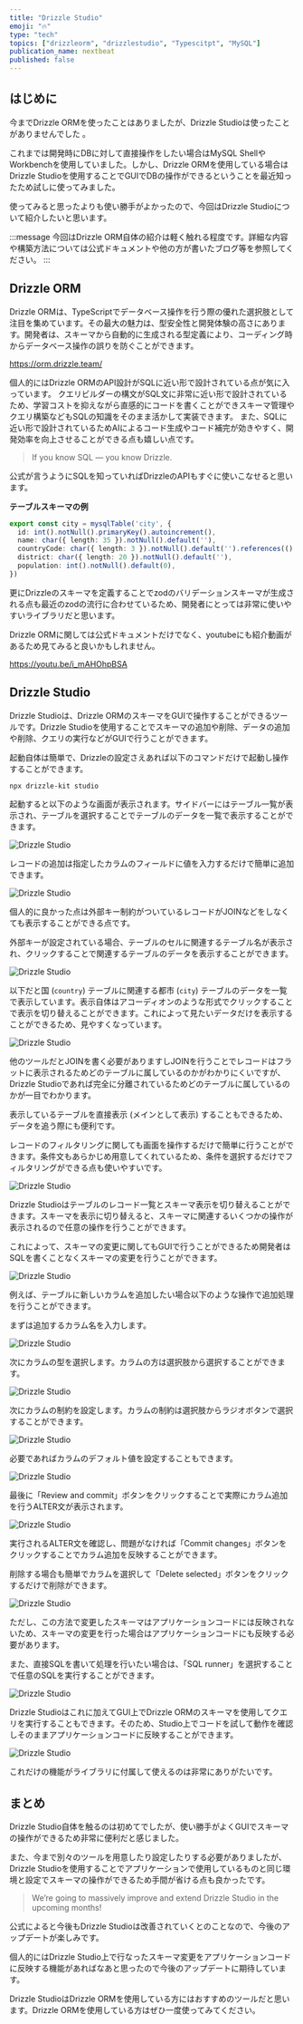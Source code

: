 ```yaml
---
title: "Drizzle Studio"
emoji: "🔥"
type: "tech"
topics: ["drizzleorm", "drizzlestudio", "Typescitpt", "MySQL"]
publication_name: nextbeat
published: false
---
```


## はじめに

今までDrizzle ORMを使ったことはありましたが、Drizzle Studioは使ったことがありませんでした 。

これまでは開発時にDBに対して直接操作をしたい場合はMySQL ShellやWorkbenchを使用していました。しかし、Drizzle ORMを使用している場合はDrizzle Studioを使用することでGUIでDBの操作ができるということを最近知ったため試しに使ってみました。

使ってみると思ったよりも使い勝手がよかったので、今回はDrizzle Studioについて紹介したいと思います。

:::message
今回はDrizzle ORM自体の紹介は軽く触れる程度です。詳細な内容や構築方法については公式ドキュメントや他の方が書いたブログ等を参照してください。
:::

## Drizzle ORM

Drizzle ORMは、TypeScriptでデータベース操作を行う際の優れた選択肢として注目を集めています。その最大の魅力は、型安全性と開発体験の高さにあります。開発者は、スキーマから自動的に生成される型定義により、コーディング時からデータベース操作の誤りを防ぐことができます。

https://orm.drizzle.team/

個人的にはDrizzle ORMのAPI設計がSQLに近い形で設計されている点が気に入っています。 クエリビルダーの構文がSQL文に非常に近い形で設計されているため、学習コストを抑えながら直感的にコードを書くことができスキーマ管理やクエリ構築などもSQLの知識をそのまま活かして実装できます。
また、SQLに近い形で設計されているためAIによるコード生成やコード補完が効きやすく、開発効率を向上させることができる点も嬉しい点です。

> If you know SQL — you know Drizzle.

公式が言うようにSQLを知っていればDrizzleのAPIもすぐに使いこなせると思います。

**テーブルスキーマの例**

```typescript
export const city = mysqlTable('city', {
  id: int().notNull().primaryKey().autoincrement(),
  name: char({ length: 35 }).notNull().default(''),
  countryCode: char({ length: 3 }).notNull().default('').references(() => country.code),
  district: char({ length: 20 }).notNull().default(''),
  population: int().notNull().default(0),
})
```

更にDrizzleのスキーマを定義することでzodのバリデーションスキーマが生成される点も最近のzodの流行に合わせているため、開発者にとっては非常に使いやすいライブラリだと思います。

Drizzle ORMに関しては公式ドキュメントだけでなく、youtubeにも紹介動画があるため見てみると良いかもしれません。

https://youtu.be/i_mAHOhpBSA

## Drizzle Studio

Drizzle Studioは、Drizzle ORMのスキーマをGUIで操作することができるツールです。Drizzle Studioを使用することでスキーマの追加や削除、データの追加や削除、クエリの実行などがGUIで行うことができます。

起動自体は簡単で、Drizzleの設定さえあれば以下のコマンドだけで起動し操作することができます。

```bash
npx drizzle-kit studio
```

起動すると以下のような画面が表示されます。サイドバーにはテーブル一覧が表示され、テーブルを選択することでテーブルのデータを一覧で表示することができます。

![Drizzle Studio](/images/drizzle-studio/DRIZZLE_STUDIO.png)

レコードの追加は指定したカラムのフィールドに値を入力するだけで簡単に追加できます。

![Drizzle Studio](/images/drizzle-studio/DRIZZLE_STUDIO_ADD.png)

個人的に良かった点は外部キー制約がついているレコードがJOINなどをしなくても表示することができる点です。

外部キーが設定されている場合、テーブルのセルに関連するテーブル名が表示され、クリックすることで関連するテーブルのデータを表示することができます。

![Drizzle Studio](/images/drizzle-studio/DRIZZLE_STUDIO_FOREIGN_KEY.png)

以下だと国 (`country`) テーブルに関連する都市 (`city`) テーブルのデータを一覧で表示しています。表示自体はアコーディオンのような形式でクリックすることで表示を切り替えることができます。これによって見たいデータだけを表示することができるため、見やすくなっています。

![Drizzle Studio](/images/drizzle-studio/DRIZZLE_STUDIO_JOIN.png)

他のツールだとJOINを書く必要がありますしJOINを行うことでレコードはフラットに表示されるためどのテーブルに属しているのかがわかりにくいですが、Drizzle Studioであれば完全に分離されているためどのテーブルに属しているのかが一目でわかります。

表示しているテーブルを直接表示 (メインとして表示) することもできるため、データを追う際にも便利です。

レコードのフィルタリングに関しても画面を操作するだけで簡単に行うことができます。条件文もあらかじめ用意してくれているため、条件を選択するだけでフィルタリングができる点も使いやすいです。

![Drizzle Studio](/images/drizzle-studio/DRIZZLE_STUDIO_FILTER.png)

Drizzle Studioはテーブルのレコード一覧とスキーマ表示を切り替えることができます。スキーマを表示に切り替えると、スキーマに関連するいくつかの操作が表示されるので任意の操作を行うことができます。

これによって、スキーマの変更に関してもGUIで行うことができるため開発者はSQLを書くことなくスキーマの変更を行うことができます。

![Drizzle Studio](/images/drizzle-studio/DRIZZLE_STUDIO_SCHEMA.png)

例えば、テーブルに新しいカラムを追加したい場合以下のような操作で追加処理を行うことができます。

まずは追加するカラム名を入力します。

![Drizzle Studio](/images/drizzle-studio/DRIZZLE_STUDIO_SET_COLUMN_NAME.png)

次にカラムの型を選択します。カラムの方は選択肢から選択することができます。

![Drizzle Studio](/images/drizzle-studio/DRIZZLE_STUDIO_SET_COLUMN_TYPE.png)

次にカラムの制約を設定します。カラムの制約は選択肢からラジオボタンで選択することができます。

![Drizzle Studio](/images/drizzle-studio/DRIZZLE_STUDIO_SET_COLUMN_CONSTRAINT.png)

必要であればカラムのデフォルト値を設定することもできます。

![Drizzle Studio](/images/drizzle-studio/DRIZZLE_STUDIO_SET_COLUMN_DEFAULT.png)

最後に「Review and commit」ボタンをクリックすることで実際にカラム追加を行うALTER文が表示されます。

![Drizzle Studio](/images/drizzle-studio/DRIZZLE_STUDIO_REVIEW.png)

実行されるALTER文を確認し、問題がなければ「Commit changes」ボタンをクリックすることでカラム追加を反映することができます。

削除する場合も簡単でカラムを選択して「Delete selected」ボタンをクリックするだけで削除ができます。

![Drizzle Studio](/images/drizzle-studio/DRIZZLE_STUDIO_DELETE.png)

ただし、この方法で変更したスキーマはアプリケーションコードには反映されないため、スキーマの変更を行った場合はアプリケーションコードにも反映する必要があります。

また、直接SQLを書いて処理を行いたい場合は、「SQL runner」を選択することで任意のSQLを実行することができます。

![Drizzle Studio](/images/drizzle-studio/DRIZZLE_STUDIO_SQL.png)

Drizzle Studioはこれに加えてGUI上でDrizzle ORMのスキーマを使用してクエリを実行することもできます。そのため、Studio上でコードを試して動作を確認しそのままアプリケーションコードに反映することができます。

![Drizzle Studio](/images/drizzle-studio/DRIZZLE_STUDIO_QUERY.png)

これだけの機能がライブラリに付属して使えるのは非常にありがたいです。

## まとめ

Drizzle Studio自体を触るのは初めてでしたが、使い勝手がよくGUIでスキーマの操作ができるため非常に便利だと感じました。

また、今まで別々のツールを用意したり設定したりする必要がありましたが、Drizzle Studioを使用することでアプリケーションで使用しているものと同じ環境と設定でスキーマの操作ができるため手間が省ける点も良かったです。

> We’re going to massively improve and extend Drizzle Studio in the upcoming months!

公式によると今後もDrizzle Studioは改善されていくとのことなので、今後のアップデートが楽しみです。

個人的にはDrizzle Studio上で行なったスキーマ変更をアプリケーションコードに反映する機能があればなあと思ったので今後のアップデートに期待しています。

Drizzle StudioはDrizzle ORMを使用している方にはおすすめのツールだと思います。Drizzle ORMを使用している方はぜひ一度使ってみてください。
